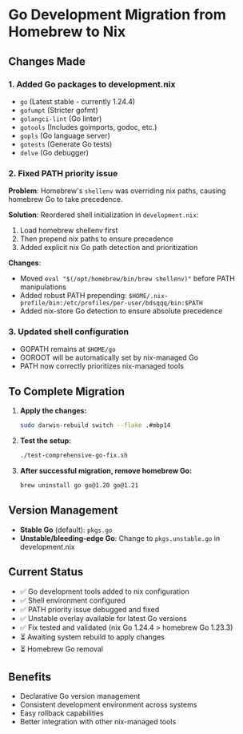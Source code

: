 # Go Development Migration from Homebrew to Nix

## Changes Made

### 1. Added Go packages to development.nix
- `go` (Latest stable - currently 1.24.4)
- `gofumpt` (Stricter gofmt)
- `golangci-lint` (Go linter)
- `gotools` (Includes goimports, godoc, etc.)
- `gopls` (Go language server)
- `gotests` (Generate Go tests)
- `delve` (Go debugger)

### 2. Fixed PATH priority issue
**Problem**: Homebrew's `shellenv` was overriding nix paths, causing homebrew Go to take precedence.

**Solution**: Reordered shell initialization in `development.nix`:
1. Load homebrew shellenv first
2. Then prepend nix paths to ensure precedence
3. Added explicit nix Go path detection and prioritization

**Changes**:
- Moved `eval "$(/opt/homebrew/bin/brew shellenv)"` before PATH manipulations
- Added robust PATH prepending: `$HOME/.nix-profile/bin:/etc/profiles/per-user/bdsqqq/bin:$PATH`
- Added nix-store Go detection to ensure absolute precedence

### 3. Updated shell configuration
- GOPATH remains at `$HOME/go`
- GOROOT will be automatically set by nix-managed Go
- PATH now correctly prioritizes nix-managed tools

## To Complete Migration

1. **Apply the changes:**
   ```bash
   sudo darwin-rebuild switch --flake .#mbp14
   ```

2. **Test the setup:**
   ```bash
   ./test-comprehensive-go-fix.sh
   ```

3. **After successful migration, remove homebrew Go:**
   ```bash
   brew uninstall go go@1.20 go@1.21
   ```

## Version Management

- **Stable Go** (default): `pkgs.go`
- **Unstable/bleeding-edge Go**: Change to `pkgs.unstable.go` in development.nix

## Current Status
- ✅ Go development tools added to nix configuration
- ✅ Shell environment configured
- ✅ PATH priority issue debugged and fixed
- ✅ Unstable overlay available for latest Go versions
- ✅ Fix tested and validated (nix Go 1.24.4 > homebrew Go 1.23.3)
- ⏳ Awaiting system rebuild to apply changes
- ⏳ Homebrew Go removal

## Benefits
- Declarative Go version management
- Consistent development environment across systems
- Easy rollback capabilities
- Better integration with other nix-managed tools
